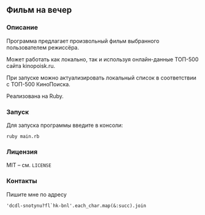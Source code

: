 ## Фильм на вечер

### Описание

Программа предлагает произвольный фильм выбранного пользователем режиссёра.

Может работать как локально, так и используя онлайн-данные ТОП-500 сайта kinopoisk.ru.

При запуске можно актуализировать локальный список в соответствии с ТОП-500 КиноПоиска.

Реализована на Ruby. 

### Запуск

Для запуска программы введите в консоли:

```
ruby main.rb
```

### Лицензия

MIT – см. `LICENSE`

### Контакты

Пишите мне по адресу

```
'dcdl-snotynu?fl`hk-bnl'.each_char.map(&:succ).join
```
